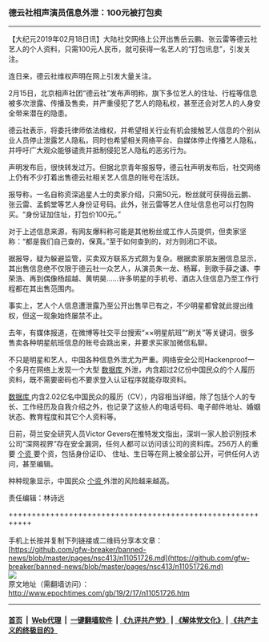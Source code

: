 ### 德云社相声演员信息外泄：100元被打包卖
------------------------

<p>
 【大纪元2019年02月18日讯】大陆社交网络上公开出售岳云鹏、张云雷等德云社艺人的个人资料，只需100元人民币，就可获得一名艺人的“打包讯息”，引发关注。
</p>
<div class="post_body">
 <p>
  连日来，德云社维权声明在网上引发大量关注。
 </p>
 <p>
  2月15日，北京相声社团“德云社”发布声明称，旗下多位艺人的住址、行程等信息被多次泄露、传播及售卖，并严重侵犯了艺人的隐私权，甚至还会对艺人的人身安全带来潜在的隐患。
 </p>
 <p>
  德云社表示，将委托律师依法维权，并希望相关行业有机会接触艺人信息的个别从业人员停止泄露艺人隐私，同时也希望相关网络平台、自媒体停止传播艺人隐私，并呼吁广大观众能够谴责并抵制侵犯艺人隐私的恶劣行为。
 </p>
 <p>
  声明发布后，很快转发过万。但据北京青年报报导，德云社声明发布后，社交网络上仍有不少打着出售德云社相关艺人信息的账号在活跃。
 </p>
 <p>
  报导称，一名自称资深追星人士的卖家介绍，只需50元，粉丝就可获得岳云鹏、张云雷、孟鹤堂等艺人身份证号码。此外，张云雷等艺人住址信息也可以打包购买。“身份证加住址，打包价100元。”
 </p>
 <p>
  对于上述信息来源，有网友爆料称可能是其他粉丝或工作人员提供，但卖家坚称：“都是我们自己查的，保真。”至于如何查到的，对方则闭口不谈。
 </p>
 <p>
  据报导，疑为躲避监管，买卖双方联系方式颇为复杂。根据卖家朋友圈信息显示，其出售信息绝不仅限于德云社一众艺人，从演员朱一龙、杨幂，到歌手薛之谦、李荣浩、再到偶像杨超越、黄明昊……许多明星的手机号、酒店入住信息乃至工作行程都在其出售范围内。
 </p>
 <p>
  事实上，艺人个人信息遭泄露乃至公开出售早已有之，不少明星都曾就此提出维权，但这一现象始终屡禁不止。
 </p>
 <p>
  去年，有媒体报道，在微博等社交平台搜索“××明星航班”“刷关”等关键词，很多售卖各种明星航班信息的账号会跳出来，并要求买家加微信私聊。
 </p>
 <p>
  不只是明星和艺人，中国各种信息外泄尤为严重。网络安全公司Hackenproof一个多月在网络上发现一个大型
  <a href="http://www.epochtimes.com/gb/tag/%E6%95%B0%E6%8D%AE%E5%BA%93.html">
   数据库
  </a>
  外泄，内含超过2亿份中国民众的个人履历资料，既不需要密码也不要求登入认证程序就能存取资料。
 </p>
 <p>
  <a href="http://www.epochtimes.com/gb/tag/%E6%95%B0%E6%8D%AE%E5%BA%93.html">
   数据库
  </a>
  内含2.02亿名中国民众的履历（CV），内容相当详细，除了包括个人的专长、工作经历及自我介绍之外，也记录了这些人的电话号码、电子邮件地址、婚姻状态、教育程度和其它个人资料等。
 </p>
 <p>
  日前，荷兰安全研究人员Victor Gevers在推特发文指出，深圳一家人脸识别技术公司“深网视界”存在安全漏洞，任何人都可以访问该公司的资料库。256万人的重要
  <a href="http://www.epochtimes.com/gb/tag/%E4%B8%AA%E8%B5%84.html">
   个资
  </a>
  要个资，包括身份证ID、 住址、生日等在网上被全部公开，可供任何人访问，甚至编辑。
 </p>
 <p>
  种种现象显示，中国民众
  <a href="http://www.epochtimes.com/gb/tag/%E4%B8%AA%E8%B5%84.html">
   个资
  </a>
  外泄的风险越来越高。
 </p>
 <p>
  责任编辑：林诗远
 </p>
</div>

+++++++++++++++++++++++++++++++++++++++++++++++++++++++++++<br/><br/>
手机上长按并复制下列链接或二维码分享本文章：<br/>
[https://github.com/gfw-breaker/banned-news/blob/master/pages/nsc413/n11051726.md](https://github.com/gfw-breaker/banned-news/blob/master/pages/nsc413/n11051726.md)<br/>
[<img src='https://github.com/gfw-breaker/banned-news/blob/master/pages/nsc413/n11051726.md.png'/>](https://github.com/gfw-breaker/banned-news/blob/master/pages/nsc413/n11051726.md)<br/>
原文地址（需翻墙访问）：http://www.epochtimes.com/gb/19/2/17/n11051726.htm


------------------------
#### [首页](https://github.com/gfw-breaker/banned-news/blob/master/README.md) &nbsp;|&nbsp; [Web代理](https://github.com/labour-camp/helloworld) &nbsp;|&nbsp; [一键翻墙软件](https://github.com/gfw-breaker/nogfw/blob/master/README.md) &nbsp;| [《九评共产党》](https://github.com/gfw-breaker/9ping.md/blob/master/README.md#九评之一评共产党是什么) | [《解体党文化》](https://github.com/gfw-breaker/jtdwh.md/blob/master/README.md) | [《共产主义的终极目的》](https://github.com/gfw-breaker/gczydzjmd.md/blob/master/README.md)

